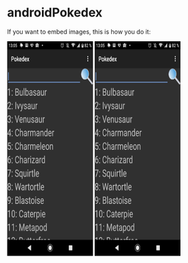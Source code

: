 # androidPokedex
If you want to embed images, this is how you do it:

<img src="https://github.com/salinasdev/androidPokedex/blob/master/images/1.png" width="200" height="500">
<img src="https://github.com/salinasdev/androidPokedex/blob/master/images/1.png" width="200" height="500">


